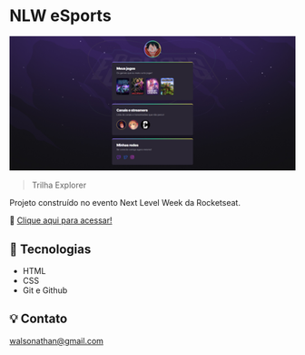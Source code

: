 # NLW eSports

![preview](./.github/preview.png)

> Trilha Explorer

Projeto construído no evento Next Level Week da Rocketseat.

🔗 [Clique aqui para acessar!](https://dabliuene.github.io/nlw-esports-explorer/)

## 🧰 Tecnologias

- HTML
- CSS
- Git e Github

## 💡 Contato

walsonathan@gmail.com

